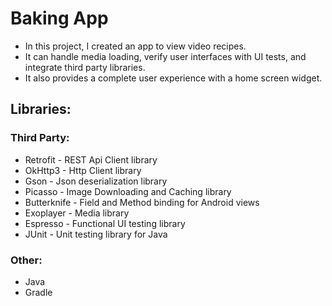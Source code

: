 # Baking App

- In this project, I created an app to view video recipes. 
- It can handle media loading, verify user interfaces with UI tests, and integrate third party libraries. 
- It also provides a complete user experience with a home screen widget.

## Libraries:
### Third Party:
- Retrofit - REST Api Client library
- OkHttp3 - Http Client library
- Gson - Json deserialization library
- Picasso - Image Downloading and Caching library
- Butterknife - Field and Method binding for Android views
- Exoplayer - Media library
- Espresso - Functional UI testing library
- JUnit - Unit testing library for Java
### Other:
- Java
- Gradle
